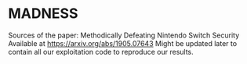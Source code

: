 MADNESS
=====
Sources of the paper: Methodically Defeating Nintendo Switch Security
Available at https://arxiv.org/abs/1905.07643
Might be updated later to contain all our exploitation code to reproduce our
results.

